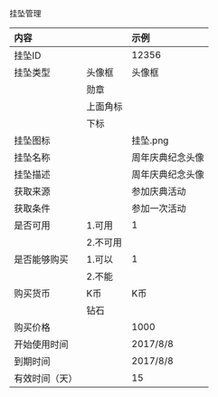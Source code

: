 挂坠管理

| 内容 |  | 示例 |
| :--- | :--- | :--- |
| 挂坠ID |  | 12356 |
| 挂坠类型 | 头像框 | 头像框 |
|  | 勋章 |  |
|  | 上面角标 |  |
|  | 下标 |  |
| 挂坠图标 |  | 挂坠.png |
| 挂坠名称 |  | 周年庆典纪念头像 |
| 挂坠描述 |  | 周年庆典纪念头像 |
| 获取来源 |  | 参加庆典活动 |
|获取条件||参加一次活动|
| 是否可用 | 1.可用 | 1 |
|  | 2.不可用 |  |
| 是否能够购买 | 1.可以 | 1 |
|  | 2.不能 |  |
| 购买货币 | K币 | K币 |
|  | 钻石 |  |
| 购买价格 |  | 1000 |
| 开始使用时间 |  | 2017/8/8 |
| 到期时间 |  | 2017/8/8 |
| 有效时间（天） |  | 15 |



